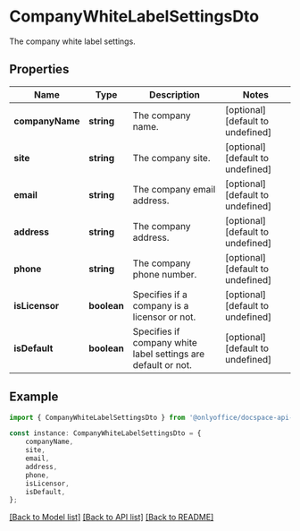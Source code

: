 # CompanyWhiteLabelSettingsDto

The company white label settings.

## Properties

Name | Type | Description | Notes
------------ | ------------- | ------------- | -------------
**companyName** | **string** | The company name. | [optional] [default to undefined]
**site** | **string** | The company site. | [optional] [default to undefined]
**email** | **string** | The company email address. | [optional] [default to undefined]
**address** | **string** | The company address. | [optional] [default to undefined]
**phone** | **string** | The company phone number. | [optional] [default to undefined]
**isLicensor** | **boolean** | Specifies if a company is a licensor or not. | [optional] [default to undefined]
**isDefault** | **boolean** | Specifies if company white label settings are default or not. | [optional] [default to undefined]

## Example

```typescript
import { CompanyWhiteLabelSettingsDto } from '@onlyoffice/docspace-api-sdk';

const instance: CompanyWhiteLabelSettingsDto = {
    companyName,
    site,
    email,
    address,
    phone,
    isLicensor,
    isDefault,
};
```

[[Back to Model list]](../README.md#documentation-for-models) [[Back to API list]](../README.md#documentation-for-api-endpoints) [[Back to README]](../README.md)
